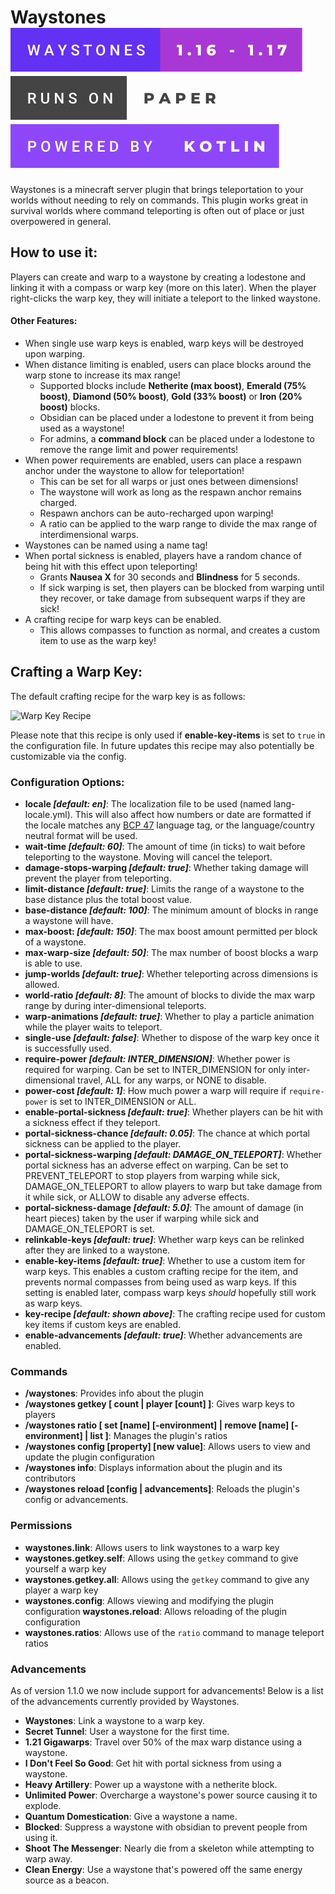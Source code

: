 
# Waystones [![Badge](badge/support.svg)](https://www.spigotmc.org/resources/waystones.93917/) [![Paper](badge/paper.svg)](https://papermc.io/) [![Kotlin](badge/kotlin.svg)](https://kotlinlang.org)

Waystones is a minecraft server plugin that brings teleportation to your worlds without needing to rely on commands. This plugin works great in survival worlds where command teleporting is often out of place or just overpowered in general.  
  
## How to use it:  
  
Players can create and warp to a waystone by creating a lodestone and linking it with a compass or warp key (more on this later). When the player right-clicks the warp key, they will initiate a teleport to the linked waystone.  

#### Other Features:

- When single use warp keys is enabled, warp keys will be destroyed upon warping.
- When distance limiting is enabled, users can place blocks around the warp stone to increase its max range!
	- Supported blocks include **Netherite (max boost)**, **Emerald (75% boost)**, **Diamond (50% boost)**, **Gold (33% boost)** or **Iron (20% boost)** blocks.
	- Obsidian can be placed under a lodestone to prevent it from being used as a waystone!
	- For admins, a **command block** can be placed under a lodestone to remove the range limit and power requirements!
- When power requirements are enabled, users can place a respawn anchor under the waystone to allow for teleportation!
	- This can be set for all warps or just ones between dimensions!
	- The waystone will work as long as the respawn anchor remains charged.
	- Respawn anchors can be auto-recharged upon warping!
	- A ratio can be applied to the warp range to divide the max range of interdimensional warps.
- Waystones can be named using a name tag!
- When portal sickness is enabled, players have a random chance of being hit with this effect upon teleporting!
	- Grants **Nausea X** for 30 seconds and **Blindness** for 5 seconds.
	- If sick warping is set, then players can be blocked from warping until they recover, or take damage from subsequent warps if they are sick!
- A crafting recipe for warp keys can be enabled.
	- This allows compasses to function as normal, and creates a custom item to use as the warp key!

## Crafting a Warp Key:

The default crafting recipe for the warp key is as follows:

![Warp Key Recipe](https://i.imgur.com/N2t9pn1.png)

Please note that this recipe is only used if **enable-key-items** is set to `true` in the configuration file. In future updates this recipe may also potentially be customizable via the config.

### Configuration Options:  
  
- **locale *[default: en]***: The localization file to be used (named lang-locale.yml). This will also affect how numbers or date are formatted if the locale matches any [BCP 47](https://www.iana.org/assignments/language-subtag-registry/language-subtag-registry) language tag, or the language/country neutral format will be used.
- **wait-time *[default: 60]***: The amount of time (in ticks) to wait before teleporting to the waystone. Moving will cancel the teleport.
- **damage-stops-warping *[default: true]***: Whether taking damage will prevent the player from teleporting.
- **limit-distance *[default: true]***: Limits the range of a waystone to the base distance plus the total boost value.
- **base-distance *[default: 100]***: The minimum amount of blocks in range a waystone will have.
- **max-boost: *[default: 150]***: The max boost amount permitted per block of a waystone. 
- **max-warp-size *[default: 50]***: The max number of boost blocks a warp is able to use.
- **jump-worlds *[default: true]***: Whether teleporting across dimensions is allowed.
- **world-ratio *[default: 8]***: The amount of blocks to divide the max warp range by during inter-dimensional teleports. 
- **warp-animations *[default: true]***: Whether to play a particle animation while the player waits to teleport.
- **single-use *[default: false]***: Whether to dispose of the warp key once it is successfully used.
- **require-power *[default: INTER_DIMENSION]***: Whether power is required for warping. Can be set to INTER_DIMENSION for only inter-dimensional travel, ALL for any warps, or NONE to disable.
- **power-cost *[default: 1]***: How much power a warp will require if `require-power` is set to INTER_DIMENSION or ALL.
- **enable-portal-sickness *[default: true]***: Whether players can be hit with a sickness effect if they teleport.
- **portal-sickness-chance *[default: 0.05]***: The chance at which portal sickness can be applied to the player.
- **portal-sickness-warping *[default: DAMAGE_ON_TELEPORT]***: Whether portal sickness has an adverse effect on warping. Can be set to PREVENT_TELEPORT to stop players from warping while sick, DAMAGE_ON_TELEPORT to allow players to warp but take damage from it while sick, or ALLOW to disable any adverse effects.
- **portal-sickness-damage *[default: 5.0]***: The amount of damage (in heart pieces) taken by the user if warping while sick and DAMAGE_ON_TELEPORT is set.
- **relinkable-keys *[default: true]***: Whether warp keys can be relinked after they are linked to a waystone.
- **enable-key-items *[default: true]***: Whether to use a custom item for warp keys. This enables a custom crafting recipe for the item, and prevents normal compasses from being used as warp keys. If this setting is enabled later, compass warp keys *should* hopefully still work as warp keys.
- **key-recipe *[default: shown above]***: The crafting recipe used for custom key items if custom keys are enabled.
- **enable-advancements *[default: true]***: Whether advancements are enabled.

### Commands

- **/waystones**: Provides info about the plugin
- **/waystones getkey [ count | player [count] ]**: Gives warp keys to players
- **/waystones ratio [ set <value> [name] [-environment] | remove [name] [-environment] | list ]**: Manages the plugin's ratios
- **/waystones config [property] [new value]**: Allows users to view and update the plugin configuration
- **/waystones info**: Displays information about the plugin and its contributors
- **/waystones reload [config | advancements]**: Reloads the plugin's config or advancements.

### Permissions

- **waystones.link**: Allows users to link waystones to a warp key
- **waystones.getkey.self**: Allows using the `getkey` command to give yourself a warp key
- **waystones.getkey.all**: Allows using the `getkey` command to give any player a warp key
- **waystones.config**: Allows viewing and modifying the plugin configuration
  **waystones.reload**: Allows reloading of the plugin configuration
- **waystones.ratios**: Allows use of the `ratio` command to manage teleport ratios

### Advancements

As of version 1.1.0 we now include support for advancements! Below is a list of the advancements currently provided by Waystones. 

- **Waystones**: Link a waystone to a warp key.
- **Secret Tunnel**: User a waystone for the first time.
- **1.21 Gigawarps**: Travel over 50% of the max warp distance using a waystone.
- **I Don't Feel So Good**: Get hit with portal sickness from using a waystone.
- **Heavy Artillery**: Power up a waystone with a netherite block.
- **Unlimited Power**: Overcharge a waystone's power source causing it to explode.
- **Quantum Domestication**: Give a waystone a name.
- **Blocked**: Suppress a waystone with obsidian to prevent people from using it.
- **Shoot The Messenger**: Nearly die from a skeleton while attempting to warp away.
- **Clean Energy**: Use a waystone that's powered off the same energy source as a beacon.